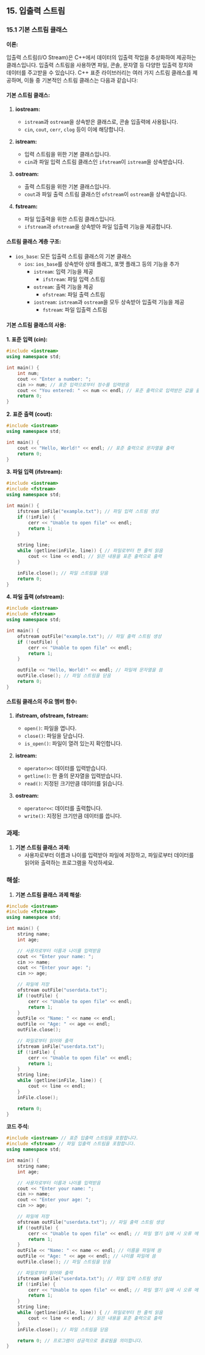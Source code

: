 ## 15. 입출력 스트림

### 15.1 기본 스트림 클래스

**이론:**

입출력 스트림(I/O Stream)은 C++에서 데이터의 입출력 작업을 추상화하여 제공하는 클래스입니다. 입출력 스트림을 사용하면 파일, 콘솔, 문자열 등 다양한 입출력 장치와 데이터를 주고받을 수 있습니다. C++ 표준 라이브러리는 여러 가지 스트림 클래스를 제공하며, 이들 중 기본적인 스트림 클래스는 다음과 같습니다:

#### **기본 스트림 클래스:**

1. **iostream:** 
   - `istream`과 `ostream`을 상속받은 클래스로, 콘솔 입출력에 사용됩니다.
   - `cin`, `cout`, `cerr`, `clog` 등이 이에 해당합니다.

2. **istream:**
   - 입력 스트림을 위한 기본 클래스입니다.
   - `cin`과 파일 입력 스트림 클래스인 `ifstream`이 `istream`을 상속받습니다.

3. **ostream:**
   - 출력 스트림을 위한 기본 클래스입니다.
   - `cout`과 파일 출력 스트림 클래스인 `ofstream`이 `ostream`을 상속받습니다.

4. **fstream:**
   - 파일 입출력을 위한 스트림 클래스입니다.
   - `ifstream`과 `ofstream`을 상속받아 파일 입출력 기능을 제공합니다.

#### **스트림 클래스 계층 구조:**

- `ios_base`: 모든 입출력 스트림 클래스의 기본 클래스
  - `ios`: `ios_base`를 상속받아 상태 플래그, 포맷 플래그 등의 기능을 추가
    - `istream`: 입력 기능을 제공
      - `ifstream`: 파일 입력 스트림
    - `ostream`: 출력 기능을 제공
      - `ofstream`: 파일 출력 스트림
    - `iostream`: `istream`과 `ostream`을 모두 상속받아 입출력 기능을 제공
      - `fstream`: 파일 입출력 스트림

#### **기본 스트림 클래스의 사용:**

**1. 표준 입력 (cin):**

```cpp
#include <iostream>
using namespace std;

int main() {
    int num;
    cout << "Enter a number: ";
    cin >> num; // 표준 입력으로부터 정수를 입력받음
    cout << "You entered: " << num << endl; // 표준 출력으로 입력받은 값을 출력
    return 0;
}
```

**2. 표준 출력 (cout):**

```cpp
#include <iostream>
using namespace std;

int main() {
    cout << "Hello, World!" << endl; // 표준 출력으로 문자열을 출력
    return 0;
}
```

**3. 파일 입력 (ifstream):**

```cpp
#include <iostream>
#include <fstream>
using namespace std;

int main() {
    ifstream inFile("example.txt"); // 파일 입력 스트림 생성
    if (!inFile) {
        cerr << "Unable to open file" << endl;
        return 1;
    }

    string line;
    while (getline(inFile, line)) { // 파일로부터 한 줄씩 읽음
        cout << line << endl; // 읽은 내용을 표준 출력으로 출력
    }

    inFile.close(); // 파일 스트림을 닫음
    return 0;
}
```

**4. 파일 출력 (ofstream):**

```cpp
#include <iostream>
#include <fstream>
using namespace std;

int main() {
    ofstream outFile("example.txt"); // 파일 출력 스트림 생성
    if (!outFile) {
        cerr << "Unable to open file" << endl;
        return 1;
    }

    outFile << "Hello, World!" << endl; // 파일에 문자열을 씀
    outFile.close(); // 파일 스트림을 닫음
    return 0;
}
```

#### **스트림 클래스의 주요 멤버 함수:**

1. **ifstream, ofstream, fstream:**
   - `open()`: 파일을 엽니다.
   - `close()`: 파일을 닫습니다.
   - `is_open()`: 파일이 열려 있는지 확인합니다.

2. **istream:**
   - `operator>>`: 데이터를 입력받습니다.
   - `getline()`: 한 줄의 문자열을 입력받습니다.
   - `read()`: 지정된 크기만큼 데이터를 읽습니다.

3. **ostream:**
   - `operator<<`: 데이터를 출력합니다.
   - `write()`: 지정된 크기만큼 데이터를 씁니다.

### 과제:

1. **기본 스트림 클래스 과제:**
   - 사용자로부터 이름과 나이를 입력받아 파일에 저장하고, 파일로부터 데이터를 읽어와 출력하는 프로그램을 작성하세요.

### 해설:

1. **기본 스트림 클래스 과제 해설:**

```cpp
#include <iostream>
#include <fstream>
using namespace std;

int main() {
    string name;
    int age;

    // 사용자로부터 이름과 나이를 입력받음
    cout << "Enter your name: ";
    cin >> name;
    cout << "Enter your age: ";
    cin >> age;

    // 파일에 저장
    ofstream outFile("userdata.txt");
    if (!outFile) {
        cerr << "Unable to open file" << endl;
        return 1;
    }
    outFile << "Name: " << name << endl;
    outFile << "Age: " << age << endl;
    outFile.close();

    // 파일로부터 읽어와 출력
    ifstream inFile("userdata.txt");
    if (!inFile) {
        cerr << "Unable to open file" << endl;
        return 1;
    }
    string line;
    while (getline(inFile, line)) {
        cout << line << endl;
    }
    inFile.close();

    return 0;
}
```

**코드 주석:**

```cpp
#include <iostream> // 표준 입출력 스트림을 포함합니다.
#include <fstream> // 파일 입출력 스트림을 포함합니다.
using namespace std;

int main() {
    string name;
    int age;

    // 사용자로부터 이름과 나이를 입력받음
    cout << "Enter your name: ";
    cin >> name;
    cout << "Enter your age: ";
    cin >> age;

    // 파일에 저장
    ofstream outFile("userdata.txt"); // 파일 출력 스트림 생성
    if (!outFile) {
        cerr << "Unable to open file" << endl; // 파일 열기 실패 시 오류 메시지 출력
        return 1;
    }
    outFile << "Name: " << name << endl; // 이름을 파일에 씀
    outFile << "Age: " << age << endl; // 나이를 파일에 씀
    outFile.close(); // 파일 스트림을 닫음

    // 파일로부터 읽어와 출력
    ifstream inFile("userdata.txt"); // 파일 입력 스트림 생성
    if (!inFile) {
        cerr << "Unable to open file" << endl; // 파일 열기 실패 시 오류 메시지 출력
        return 1;
    }
    string line;
    while (getline(inFile, line)) { // 파일로부터 한 줄씩 읽음
        cout << line << endl; // 읽은 내용을 표준 출력으로 출력
    }
    inFile.close(); // 파일 스트림을 닫음

    return 0; // 프로그램이 성공적으로 종료됨을 의미합니다.
}
```
